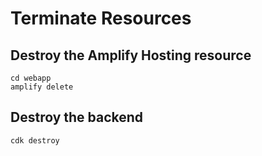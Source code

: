 # Terminate Resources

## Destroy the Amplify Hosting resource

```
cd webapp
amplify delete 
```

## Destroy the backend
```
cdk destroy      
```
